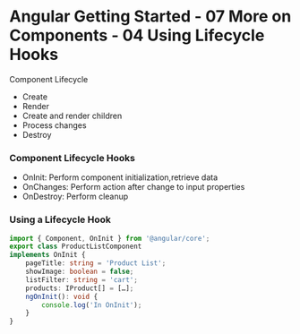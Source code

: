 # Angular Getting Started - 07 More on Components - 04 Using Lifecycle Hooks

Component Lifecycle
- Create
- Render
- Create and render children
- Process changes
- Destroy

### Component Lifecycle Hooks
- OnInit: Perform component initialization,retrieve data
- OnChanges: Perform action after change to input properties
- OnDestroy: Perform cleanup

### Using a Lifecycle Hook

```typescript
import { Component, OnInit } from '@angular/core';
export class ProductListComponent
implements OnInit {
	pageTitle: string = 'Product List';
	showImage: boolean = false;
	listFilter: string = 'cart';
	products: IProduct[] = […];
	ngOnInit(): void {
		console.log('In OnInit');
	}
}
```